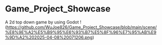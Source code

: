 # Game_Project_Showcase
A 2d top down game by using Godot
!(https://github.com/WuJoe826/Game_Project_Showcase/blob/main/scene/%E8%9E%A2%E5%B9%95%E6%93%B7%E5%8F%96%E7%95%AB%E9%9D%A2%202025-04-08%20071206.png)
